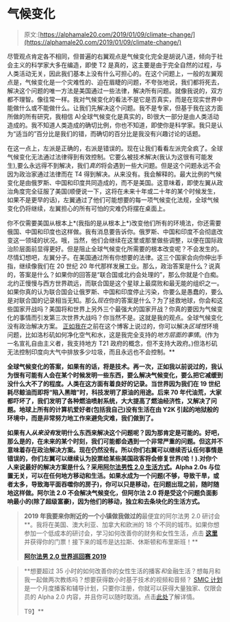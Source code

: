 # 气候变化

> 原文:[https://alphamale20.com/2019/01/09/climate-change/](https://alphamale20.com/2019/01/09/climate-change/)

尽管观点肯定各不相同，但普遍的右翼观点是气候变化完全是胡说八道，倾向于社会主义的科学家大多在编造，即使 T2 是真的，这主要是由于完全自然的过程，与人类活动无关，因此我们基本上没有什么可担心的。在这个问题上，一般的左翼观点是，气候变化是一个灾难性的、迫在眉睫的问题，不夸张地说，我们都将死去，解决这个问题的唯一方法是美国通过一些法律，解决所有问题。就像我说的，双方都不理智。像往常一样。我对气候变化的看法不是它是否真实，而是在现实世界中能做什么或不能做什么。让我们先解决这个问题。我不是专家，但基于我在这方面所做的所有研究，我相信 A)全球气候变化是真实的，B)很大一部分是由人类活动造成的。我不知道人类造成的确切比例，你也不知道，即使你是科学家。我只是认为“适当的”百分比是我们的错，而确切的百分比是我没有兴趣讨论的话题。

在这一点上，左派是正确的，右派是错误的。现在让我们看看左派完全疯了。全球气候变化无法通过法律得到有效控制。它要么被技术解决(我认为这很有可能发生),要么永远得不到解决，我们*真的*将会遇到一些大问题。但是这个问题永远不会因为政治家通过法律而在 T4 得到解决。从来没有。我会解释的。最大比例的气候变化是由俄罗斯、中国和印度共同造成的，而不是美国。这意味着，即使左翼从政治角度完全征服了美国(顺便说一下，这将在未来十年或二十年的某个时候发生，如果不是更早的话)，左翼通过了他们可能想要的每一项气候变化法规，全球气候变化仍将继续，左翼担心的所有可怕的灾难仍将摆在桌面上。

你不仅需要美国从根本上*(我指的是从根本上*)改变他们所有的环境法，你还需要俄国、中国和印度也这样做。我有消息要告诉你。俄罗斯、中国和印度不会彻底改变这一领域的状况。哦，当然，他们会继续在这里或那里做些调整，以便在国际政治阶层面前显得更好。但是阻止全球气候变化所需要的根本改变呢？不会发生的。尽情幻想吧，左翼分子。在美国通过所有你想要的法律。这三个国家会向你伸出手指，继续像我们在 20 世纪 20 年代那样发展工业。那么，政治答案是什么？说真的，答案是什么？如果你的回答是“联合国或北约会处理的”，那么你就是个白痴。北约正慢慢与西方世界疏远，而联合国是这个星球上最腐败和最无能的组织之一。如果你真的认为联合国会让俄罗斯、中国和印度停止污染，你要么是愚蠢的，要么是对联合国的记录相当无知。那么*现在*你的答案是什么？为了拯救地球，你会和这些国家开战吗？美国将和世界上另外三个最强大的国家开战？你真的要因为气候变化的事情而引发第三次世界大战吗？你当然不是。这就是我的观点。全球气候变化没有政治解决方案。 [正如我在](https://calebjonesblog.com/the-environment/)之前在这个博客上说过的，你可以解决*区域性*环境问题，比如洛杉矶如何净化空气和水，这是我完全支持的*地方层面的事情*。(作为一名宣礼自由主义者，我支持地方 T21 政府的概念，但不支持大政府。)但洛杉矶无法控制印度向大气中排放多少垃圾，而且永远也不会控制。**

**全球气候变化的答案，如果有的话，将是技术。再一次，正如我以前说过的，我认为很有可能有人会在某个时候发明一些东西，要么解决气候变化，要么把它减缓到没什么大不了的程度。人类在这方面有着良好的记录。当世界因为我们在 19 世纪耗尽鲸油而即将“陷入黑暗”时，科技发明了原油的用途。后来 70 年代油荒，大家都吓坏了，我们发明了各种燃油喷射系统，大大提高了燃油经济性，又解决了问题。地球上所有的计算机爱好者(包括我自己)没有生活在由 Y2K 引起的地狱般的环境中，而是非常努力地工作来避免灾难，我们做到了。**

**如果有人*从来没有*发明什么东西来解决这个问题呢？因为那肯定是可能的。好吧，那么是的，在未来的某个时刻，我们可能都会遇到一个非常严重的问题。但这并不意味着存在政治解决方案。现在仍然没有。所以你们右翼可以继续否认任何事情是错误的，你们左翼可以继续认为投票给某些美国政客将会修复世界(哈！).对你个人来说最好的解决方案是什么？采用[阿尔法男性 2.0 生活方式](http://www.alphamalebook.com)。Alpha 2.0s 与位置无关，可以在任何地方移动和生活。如果水成为一个问题(不够，导致干旱，或者太多，导致海平面吞噬你的房子)，你可以只是移动，在问题出现之前，随时随地这样做。阿尔法 2.0 不会解决气候变化，但阿尔法 2.0 将是受这个问题负面影响最小的(除了超级富豪)，因为他们的移动，独立和去条块化的生活方式。**

> **2019 年我要来你附近的一个小镇做我做过的**最便宜的阿尔法男 2.0 研讨会**。我将在美国、澳大利亚、加拿大和欧洲的 18 个不同的城市。如果你想参加一个低成本的研讨会，学习如何改善你的财务和女性生活，点击 **[这里](http://www.alphamaleworldtour.com)** 并获得你的门票！接下来的城市是达拉斯、休斯顿和布里斯班！**
> 
>  **[阿尔法男 2.0 世界巡回赛 2019](http://www.alphamaleworldtour.com)**

> **想要超过 35 小时的如何改善你的女性生活的播客*和*金融生活？想每月和我一起做两次教练吗？想要获得数小时基于技术的视频和音频？ [SMIC 计划](https://alphamale20.kartra.com/page/vIL17)是一个月度播客和辅导计划，只要你注册，你就可以获得大量独家、仅限会员的 Alpha 2.0 内容，并且你可以随时取消。点击[此处](https://alphamale20.kartra.com/page/vIL17)了解详情。
> 
> T9】**